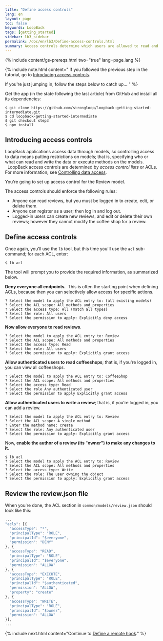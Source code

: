 ```yaml
---
title: "Define access controls"
lang: en
layout: page
toc: false
keywords: LoopBack
tags: [getting_started]
sidebar: lb3_sidebar
permalink: /doc/en/lb3/Define-access-controls.html
summary: Access controls determine which users are allowed to read and write model data and execute methods on the models.
---
```


{% include content/gs-prereqs.html two="true" lang=page.lang %}

{% include note.html content="
If you followed the previous step in the tutorial, go to [Introducing access controls](#introducing-access-controls).

If you're just jumping in, follow the steps below to catch up...
" %}

Get the app (in the state following the last article) from GitHub and install all its dependencies:

```
$ git clone https://github.com/strongloop/loopback-getting-started-intermediate.git
$ cd loopback-getting-started-intermediate
$ git checkout step3
$ npm install
```

## Introducing access controls

LoopBack applications access data through models, so controlling access to data means putting restrictions on models; that is, specifying who or what can read and write the data or execute methods on the models.   LoopBack access controls are determined by _access control lists_ or ACLs. For more information, see [Controlling data access](Controlling-data-access).

You're going to set up access control for the Review model.  

The access controls should enforce the following rules:

*   Anyone can read reviews, but you must be logged in to create, edit, or delete them.
*   Anyone can register as a user; then log in and log out.
*   Logged-in users can create new reviews, and edit or delete their own reviews; however they cannot modify the coffee shop for a review.

## Define access controls

Once again, you'll use the `lb` tool, but this time you'll use the `acl` sub-command; for each ACL, enter:

```
$ lb acl
```

The tool will prompt you to provide the required information, as summarized below.

**Deny everyone all endpoints**.  This is often the starting point when defining ACLs, because then you can selectively allow access for specific actions.

```
? Select the model to apply the ACL entry to: (all existing models)
? Select the ACL scope: All methods and properties
? Select the access type: All (match all types)
? Select the role: All users
? Select the permission to apply: Explicitly deny access
```

**Now allow everyone to read reviews**.

```
? Select the model to apply the ACL entry to: Review
? Select the ACL scope: All methods and properties
? Select the access type: Read
? Select the role: All users
? Select the permission to apply: Explicitly grant access
```

**Allow authenticated users to read coffeeshops**; that is, if you're logged in, you can view all coffeeshops.

```
? Select the model to apply the ACL entry to: CoffeeShop
? Select the ACL scope: All methods and properties
? Select the access type: Read
? Select the role Any authenticated user
? Select the permission to apply Explicitly grant access
```

**Allow authenticated users to write a review**; that is, if you're logged in, you can add a review.

```
? Select the model to apply the ACL entry to: Review
? Select the ACL scope: A single method
? Enter the method name: create
? Select the role: Any authenticated user
? Select the permission to apply: Explicitly grant access
```

Now, **enable the author of a review (its "owner") to make any changes to it**.

```
$ lb acl
? Select the model to apply the ACL entry to: Review
? Select the ACL scope: All methods and properties
? Select the access type: Write
? Select the role: The user owning the object
? Select the permission to apply: Explicitly grant access
```

## Review the review.json file

When you're done, the ACL section in `common/models/review.json` should look like this:

```js
... 
"acls": [{
  "accessType": "*",
  "principalType": "ROLE",
  "principalId": "$everyone",
  "permission": "DENY"
}, {
  "accessType": "READ",
  "principalType": "ROLE",
  "principalId": "$everyone",
  "permission": "ALLOW"
}, {
  "accessType": "EXECUTE",
  "principalType": "ROLE",
  "principalId": "$authenticated",
  "permission": "ALLOW",
  "property": "create"
}, {
  "accessType": "WRITE",
  "principalType": "ROLE",
  "principalId": "$owner",
  "permission": "ALLOW"
}],
...
```

{% include next.html content="Continue to [Define a remote hook](Define-a-remote-hook.html)."
%}
